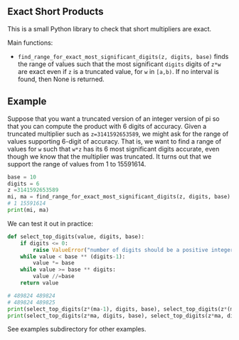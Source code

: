 ## Exact Short Products


This is a small Python library to check that short multipliers
are exact.

Main functions:

* `find_range_for_exact_most_significant_digits(z, digits, base)` finds the range of values such that the most significant `digits` digits of `z*w` are exact even if `z` is a truncated value, for `w` in `[a,b)`. If no interval is found, then None is returned.


## Example

Suppose that you want a truncated version of an integer version of pi so that you can compute the product with 6 digits of accuracy. Given a truncated multiplier such as `z=3141592653589`, we might ask for the range of values supporting  6-digit of accuracy. That is, we want to find a range of values for `w` such that `w*z` has its 6 most significant digits accurate, even though we know that the multiplier was truncated. It turns out that we support the range of values from 1 to 15591614.


```Python
base = 10
digits = 6
z =3141592653589
mi, ma = find_range_for_exact_most_significant_digits(z, digits, base)
# 1 15591614
print(mi, ma)
```

We can test it out in practice:

```Python
def select_top_digits(value, digits, base):
    if digits <= 0:
        raise ValueError("number of digits should be a positive integer")
    while value < base ** (digits-1):
        value *= base
    while value >= base ** digits:
        value //=base
    return value

# 489824 489824
# 489824 489825
print(select_top_digits(z*(ma-1), digits, base), select_top_digits(z*(ma-1), digits, base))
print(select_top_digits(z*ma, digits, base), select_top_digits(z*ma, digits, base))
```

See examples subdirectory for other examples.